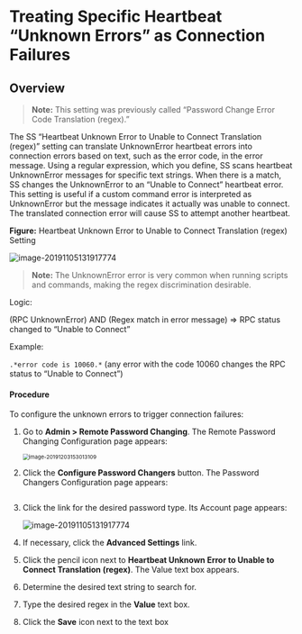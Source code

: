 [title]: # (Treating Specific Heartbeat “Unknown Errors” as Connection Failures)
[tags]: # (XXX)
[priority]: # (180)

# Treating Specific Heartbeat “Unknown Errors” as Connection Failures

## Overview

> **Note:** This setting was previously called “Password Change Error Code Translation (regex).”

The SS “Heartbeat Unknown Error to Unable to Connect Translation (regex)” setting can translate UnknownError heartbeat errors into connection errors based on text, such as the error code, in the error message. Using a regular expression, which you define, SS scans heartbeat UnknownError messages for specific text strings. When there is a match, SS changes the UnknownError to an “Unable to Connect” heartbeat error.  This setting is useful if a custom command error is interpreted as UnknownError but the message indicates it actually was unable to connect. The translated connection error will cause SS to attempt another heartbeat. 

**Figure:** Heartbeat Unknown Error to Unable to Connect Translation (regex) Setting 

![image-20191105131917774](assets/image-20191105131917774.png)

> **Note:** The UnknownError error is very common when running scripts and commands, making the regex discrimination desirable.

Logic:

(RPC UnknownError) AND (Regex match in error message) \=\> RPC status changed to “Unable to Connect”

Example:

`.*error code is 10060.*`  (any error with the code 10060 changes the RPC status to “Unable to Connect”)

#### Procedure

To configure the unknown errors to trigger connection failures:

1. Go to **Admin > Remote Password Changing**. The Remote Password Changing Configuration page appears:

   <img src="assets/image-20191203153013109.png" alt="image-20191203153013109" style="zoom:67%;" />

1. Click the **Configure Password Changers** button. The Password Changers Configuration page appears:

   <img src="assets/image-20191105140347335.png" alt="" style="zoom:67%;" />

1. Click the link for the desired password type. Its Account page appears:

   ![image-20191105131917774](assets/image-20191105131917774.png)

1. If necessary, click the **Advanced Settings** link.

1. Click the pencil icon next to **Heartbeat Unknown Error to Unable to Connect Translation (regex)**. The Value text box appears.

1. Determine the desired text string to search for.

1. Type the desired regex in the **Value** text box.

1. Click the **Save** icon next to the text box
